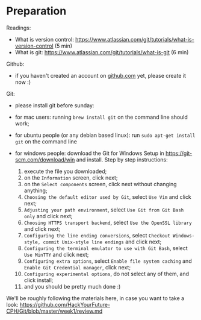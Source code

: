 # Preparation

Readings:
 - What is version control: https://www.atlassian.com/git/tutorials/what-is-version-control (5 min)
 - What is git: https://www.atlassian.com/git/tutorials/what-is-git (6 min)

Github:
 - if you haven't created an account on [github.com](www.github.com) yet, please create it now :)

Git:
 - please install git before sunday:

  - for mac users: running `brew install git` on the command line should work;
  - for ubuntu people (or any debian based linux): run `sudo apt-get install git` on  the command line
  - for windows people: download the Git for Windows Setup in https://git-scm.com/download/win and install. Step by step instructions:
    1. execute the file you downloaded;
    2. on the `Information` screen, click next;
    3. on the `Select components` screen, click next without changing anything;
    4. `Choosing the default editor used by Git`, select `Use Vim` and click next;
    5. `Adjusting your path environment`, select `Use Git from Git Bash only` and click next;
    6. `Choosing HTTPS transport backend`, select `Use the OpenSSL library` and click next;
    7. `Configuring the line ending conversions`, select `Checkout Windows-style, commit Unix-style line endings` and click next;
    8. `Configuring the terminal emulator to use with Git Bash`, select `Use MinTTY` and click next;
    9.  `Configuring extra options`, select `Enable file system caching` and `Enable Git Credential manager`, click next;
    10. `Configuring experimental options`, do not select any of them, and click install;
    11. and you should be pretty much done :)


We'll be roughly following the materials here, in case you want to take a look:  https://github.com/HackYourFuture-CPH/Git/blob/master/week1/review.md
